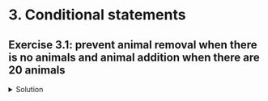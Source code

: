 # 3. Conditional statements

## Exercise 3.1: prevent animal removal when there is no animals and animal addition when there are 20 animals

<details>
<summary>Solution</summary>

### Step 1

Add constant variable to hold animal capacity.

```csharp
private const int AnimalCapacity = 20;
```

We will use this variable in our comparison.
Constant variables are variables that don't change.

### Step 2

Add `if` statement to `AddAnimal` method.

```csharp
private void AddAnimal()
{
    if (animalCount < AnimalCapacity)
    {
        animalCount++;
    }
}
```

`if` statement is used to execute code inside the code block only if condition is satisfied.

Code block is defined by using curly backets `{***code goes here***}`.

`(animalCount < AnimalCapacity)` is condition. Code inside the `if` block will get executed only if animal count is less than animal capacity.

### Step 3

Add `if` statement to `RemoveAnimal` method.

```csharp
private void RemoveAnimal()
{
    if (animalCount > 0)
    {
        animalCount--;
    }
}
```

Here `(animalCount > 0)` is a condition. Animal count will get decremented only if animal count is more than 0.

### Step 4

Run the application and test if it works as expected. Check if animal count will not exceed 20 and will not drop below 0.

</details>